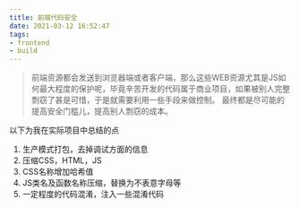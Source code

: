 ```yaml
---
title: 前端代码安全
date: 2021-03-12 16:52:47
tags:
- frontend
- build
---
```

> 前端资源都会发送到浏览器端或者客户端，那么这些WEB资源尤其是JS如何最大程度的保护呢，毕竟辛苦开发的代码属于商业项目，如果被别人完整剽窃了甚是可惜，于是就需要利用一些手段来做控制。
> 最终都是尽可能的提高安全门槛儿，提高别人剽窃的成本。

以下为我在实际项目中总结的点

1. 生产模式打包，去掉调试方面的信息
2. 压缩CSS，HTML，JS
3. CSS名称增加哈希值
4. JS类名及函数名称压缩，替换为不表意字母等
5. 一定程度的代码混淆，注入一些混淆代码
